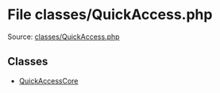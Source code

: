 File classes/QuickAccess.php
=========

Source: [classes/QuickAccess.php](https://github.com/PrestaShop/PrestaShop/blob/1.6.0.4/classes/QuickAccess.php)


Classes
-------

* [QuickAccessCore](class.QuickAccessCore.md)

